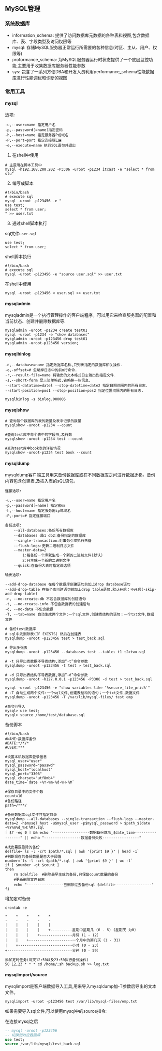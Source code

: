 ## MySQL管理

### 系统数据库

- information_schema: 提供了访问数据库元数据的各种表和视图,包含数据库、表、字段类型及访问权限等
- mysql: 存储MySQL服务器正常运行所需要的各种信息(时区、主从、用户、权限等)
- proformance_schema: 为MySQL服务器运行时状态提供了一个底层监控功能,主要用于收集数据库服务器性能参数
- sys: 包含了一系列方便DBA和开发人员利用performance_schema性能数据库进行性能调优和诊断的视图

### 常用工具

#### mysql

选项:
```
-u,--user=name 指定用户名
-p,--password[=name]指定密码
-h,--host=name 指定服务器P或域名
-P,--port=port 指定连接端口▣
-e,--execute=name 执行SQL语句并退出
```

1. 在shell中使用
```shell
# 主要用在脚本工具中
mysql -h192.168.200.202 -P3306 -uroot -p1234 itcast -e "select * from stu"
```

2. 编写成脚本
```shell
#!/bin/bash
# execute sql
mysql -uroot -p123456 -e "
use test;
select * from user;
" >> user.txt
```

3. 通过shell脚本执行

sql文件`user.sql`
```
use test;
select * from user;
```

shell脚本执行
```shell
#!/bin/bash
# execute sql
mysql -uroot -p123456 -e "source user.sql" >> user.txt
```

在shell中使用
```shell
mysql -uroot -p123456 < user.sql >> user.txt
```

#### mysqladmin

mysqladmin是一个执行管理操作的客户端程序。可以用它来检查服务器的配置和当前状态、创建并删除数据库等.

```shell
mysqladmin -uroot -p1234 create test01
mysql -uroot -p1234 -e "show databases"
mysgladmin -uroot -p123456 drop test01
mysgladmin -uroot-p123456 version;
```

#### mysqlbinlog

```
-d,--database=name 指定数据库名称,只列出指定的数据库相关操作.
-o,-offset=# 忽略掉日志中的前n行命令.
-r,--result-file=name 将输出的文本格式日志输出到指定文件.
-s,--short-form 显示简单格式,省略掉一些信息.
--start-datatime=datel --stop-datetime=date2 指定日期间隔内的所有日志.
--start-position=pos1 --stop-position=pos2 指定位置间隔内的所有日志.
```

```shell
mysqlbinlog -s binlog.000006
```

#### mysqlshow

```shell
# 查询每个数据库的表的数量及表中记录的数量 
mysqlshow -uroot -p1234 --count

#查询test库中每个表中的字段书,及行数 
mysqlshow -uroot -p1234 test --count

#查询test库中book表的详细情况
mysqlshow -uroot-p1234 test book --count
```

#### mysqldump

mysqldump客户端工具用来备份数据库或在不同数据库之间进行数据迁移。备份内容包含创建表,及插入表的sQL语句。

```
连接选项:

-u,--user=name 指定用户名
-p,--password[=name] 指定密码
-h,--host=name 指定服务器ip或域名
-P,-port=# 指定连接端口

备份选项:
    --all-databases:备份所有数据库
    --databases db1 db2:备份指定的数据库
    --single-transaction:对事务引擎执行热备
    --flush-logs:更新二进制日志文件
    --master-data=2
        1:每备份一个库就生成一个新的二进制文件(默认)
        2:只生成一个新的二进制文件
    --quick:在备份大表时指定该选项

输出选项:

--add-drop-database 在每个数据库创建语句前加上drop database语句
--add-drop-table 在每个表创建语句前加上drop table语句,默认开启；不开启(-skip-add-drop-table)
-n, --no-create-db 不包含数据库的创建语句
-t, --no-create-info 不包含数据表的创建语句
-d, --no-data 不包含数据
-T, --tab=name 自动生成两个文件:一个sql文件,创建表结构的语句；一个txt文件,数据文件
```

```shell
# 备份test数据库
# sql中先删除表(IF EXISTS) 然后在创建表
mysqldump -uroot -p123456 test > test_back.sql

# 导出多张表
mysqldump -uroot -p123456 --databases test --tables t1 t2>two.sql
	
# -t 只导出表数据不导表结构,添加“-t”命令参数
mysqldump -uroot -p123456 -t test > test_back.sql

# -d 只导出表结构不导表数据,添加“-d”命令参数
mysqldump -uroot -h127.0.0.1 -p123456 -P3306 -d test > test_back.sql

mysql -uroot -p123456 -e "show variables like '%secure_file_pric%'"
# -T 自动生成两个文件:一个sql文件,创建表结构的语句；一个txt文件,数据文件
mysqldump -uroot -p123456 -T /var/lib/mysql-files/ test emp

#命令行导入
mysql> use test;
mysql> source /home/test/database.sql
```

备份脚本

```shell
#!/bin/bash
#NAME:数据库备份
#DATE:*/*/*
#USER:***

#设置本机数据库登录信息
mysql_user="user"
mysql_password="passwd"
mysql_host="localhost"
mysql_port="3306"
mysql_charset="utf8mb4"
date_time=`date +%Y-%m-%d-%H-%M`

#保存目录中的文件个数
count=10
#备份路径
path=/***/

#备份数据库sql文件并指定目录
mysqldump --all-databases --single-transaction --flush-logs --master-data=2 -h$mysql_host -u$mysql_user -p$mysql_password > $path_$(date +%Y%m%d_%H:%M).sql
[ $? -eq 0 ] && echo "-----------------数据备份成功_$date_time-----------------" || echo "-----------------数据备份失败-----------------"

#找出需要删除的备份
delfile=`ls -l -crt $path/*.sql | awk '{print $9 }' | head -1`
#判断现在的备份数量是否大于阈值
number=`ls -l -crt $path/*.sql | awk '{print $9 }' | wc -l`
if [ $number -gt $count ]
then
    rm $delfile  #删除最早生成的备份,只保留count数量的备份
    #更新删除文件日志
    echo "-----------------已删除过去备份sql $delfile-----------------"
fi
```

增加定时备份
```
crontab -e

*    *    *    *    *
-    -    -    -    -
|    |    |    |    |
|    |    |    |    +----------星期中星期几 (0 - 6) (星期天 为0)
|    |    |    +---------------月份 (1 - 12)
|    |    +--------------------一个月中的第几天 (1 - 31)
|    +-------------------------小时 (0 - 23)
+------------------------------分钟 (0 - 59)

添加定时任务(每天12:50以及23:50执行备份操作)
50 12,23 * * * cd /home/;sh backup.sh >> log.txt
```

#### mysqlimport/source

mysqlimport是客户端数据导入工具,用来导入mysqldump加-T参数后导出的文本文件。

```shell
mysqlimport -uroot -p123456 test /var/lib/mysql-files/emp.txt
```

如果需要导入sql文件,可以使用mysql中的source指令:

在连接mysql之后
```sql
-- mysql -uroot -p123456
-- 切换到对应数据库
use test;
source /var/lib/mysql/test_back.sql
```